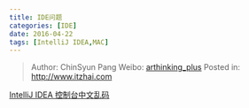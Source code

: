 ```yaml
---
title: IDE问题
categories: [IDE]
date: 2016-04-22
tags: [IntelliJ IDEA,MAC]
---
```


> Author: ChinSyun Pang
> Weibo: [arthinking_plus](http://weibo.com/arthinkingplus)
> Posted in: http://www.itzhai.com

[IntelliJ IDEA 控制台中文乱码](http://blog.csdn.net/rznice/article/details/41006913)





